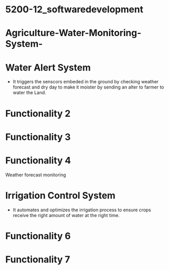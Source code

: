 # 5200-12_softwaredevelopment

# Agriculture-Water-Monitoring-System-

# Water Alert System 
- It triggers the senscors embeded in the ground by checking weather forecast and dry day to make it moister by sending an alter to farmer to water the Land. 


# Functionality 2 

# Functionality 3 

# Functionality 4 
Weather forecast monitoring

# Irrigation Control System
- It automates and optimizes the irrigation process to ensure crops receive the right amount of water at the right time.  

# Functionality 6 

# Functionality 7 
